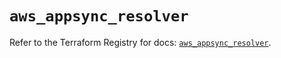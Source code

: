 # `aws_appsync_resolver`

Refer to the Terraform Registry for docs: [`aws_appsync_resolver`](https://registry.terraform.io/providers/hashicorp/aws/5.65.0/docs/resources/appsync_resolver).
